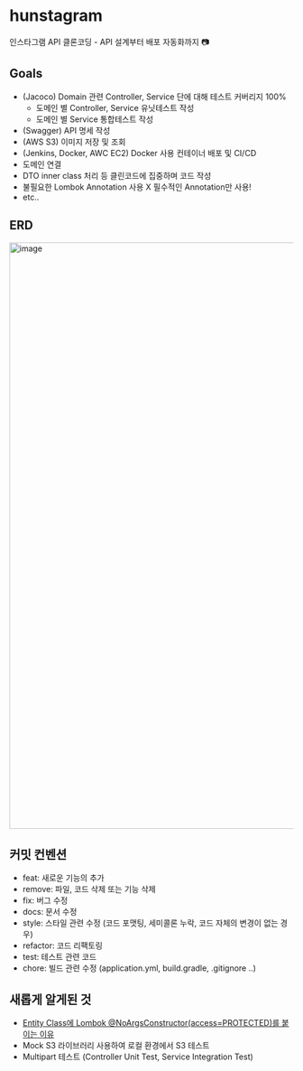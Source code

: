 # hunstagram
인스타그램 API 클론코딩 - API 설계부터 배포 자동화까지 📷

## Goals
- (Jacoco) Domain 관련 Controller, Service 단에 대해 테스트 커버리지 100%
  - 도메인 별 Controller, Service 유닛테스트 작성
  - 도메인 별 Service 통합테스트 작성
- (Swagger) API 명세 작성
- (AWS S3) 이미지 저장 및 조회
- (Jenkins, Docker, AWC EC2) Docker 사용 컨테이너 배포 및 CI/CD
- 도메인 연결
- DTO inner class 처리 등 클린코드에 집중하며 코드 작성
- 불필요한 Lombok Annotation 사용 X 필수적인 Annotation만 사용!
- etc..

## ERD
<img width="1039" alt="image" src="https://user-images.githubusercontent.com/71416677/201517254-9b72c7bc-1cf1-454a-99e9-b0bf190a96cd.png">


## 커밋 컨벤션
- feat: 새로운 기능의 추가
- remove: 파일, 코드 삭제 또는 기능 삭제
- fix: 버그 수정
- docs: 문서 수정
- style: 스타일 관련 수정 (코드 포맷팅, 세미콜론 누락, 코드 자체의 변경이 없는 경우)
- refactor: 코드 리팩토링
- test: 테스트 관련 코드
- chore: 빌드 관련 수정 (application.yml, build.gradle, .gitignore ..)

## 새롭게 알게된 것
- [Entity Class에 Lombok @NoArgsConstructor(access=PROTECTED)를 붙이는 이유](https://hungseong.tistory.com/70)
- Mock S3 라이브러리 사용하여 로컬 환경에서 S3 테스트
- Multipart 테스트 (Controller Unit Test, Service Integration Test)
